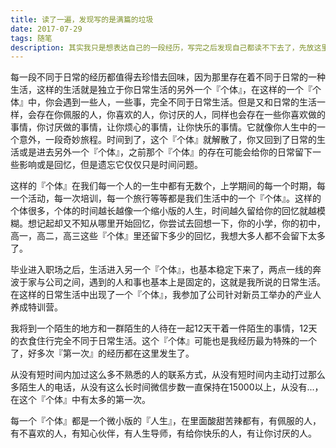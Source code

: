 ```yaml
---
title: 读了一遍，发现写的是满篇的垃圾 
date: 2017-07-29
tags: 随笔
description: 其实我只是想表达自己的一段经历，写完之后发现自己都读不下去了，先放这里吧。
---
```


每一段不同于日常的经历都值得去珍惜去回味，因为那里存在着不同于日常的一种生活，这样的生活就是独立于你日常生活的另外一个『个体』，在这样的一个『个体』中，你会遇到一些人，一些事，完全不同于日常生活。但是又和日常的生活一样，会存在你佩服的人，你喜欢的人，你讨厌的人，同样也会存在一些你喜欢做的事情，你讨厌做的事情，让你烦心的事情，让你快乐的事情。它就像你人生中的一个意外，一段奇妙旅程。时间到了，这个『个体』就解散了，你又回到了日常的生活或是进去另外一个『个体』，之前那个『个体』的存在可能会给你的日常留下一些影响或是回忆，但是遗忘它仅仅只是时间问题。

这样的『个体』在我们每一个人的一生中都有无数个，上学期间的每一个时期，每一个活动，每一次培训，每一个旅行等等都是我们生活中的一个『个体』。这样的个体很多，个体的时间越长越像一个缩小版的人生，时间越久留给你的回忆就越模糊。想记起却又不知从哪里开始回忆，你尝试去回想一下，你的小学，你的初中，高一，高二，高三这些『个体』里还留下多少的回忆，我想大多人都不会留下太多了。

毕业进入职场之后，生活进入另一个『个体』，也基本稳定下来了，两点一线的奔波于家与公司之间，遇到的人和事也基本上是固定的，这就是我所说的日常生活。在这样的日常生活中出现了一个『个体』，我参加了公司针对新员工举办的产业人养成特训营。

我将到一个陌生的地方和一群陌生的人待在一起12天干着一件陌生的事情，12天的衣食住行完全不同于日常生活。这个『个体』可能也是我经历最为特殊的一个了，好多次『第一次』的经历都在这里发生了。

从没有短时间内加过这么多不熟悉的人的联系方式，从没有短时间内主动打过那么多陌生人的电话，从没有这么长时间微信步数一直保持在15000以上，从没有...，在这个『个体』中有太多的第一次。

每一个『个体』都是一个微小版的『人生』，在里面酸甜苦辣都有，有佩服的人，有不喜欢的人，有知心伙伴，有人生导师，有给你快乐的人，有让你讨厌的人。